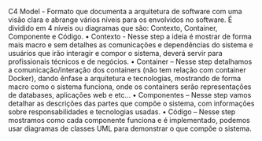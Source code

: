 C4 Model - Formato que documenta a arquitetura de software com uma visão clara e abrange vários níveis para os envolvidos no software. É dividido em 4 níveis ou diagramas que são: Contexto, Container, Componente e Código.
•	Contexto - Nesse step a ideia é mostrar de forma mais macro e sem detalhes as comunicações e dependências do sistema e usuários que irão interagir e compor o sistema, deverá servir para profissionais técnicos e de negócios.
•	Container – Nesse step detalhamos a comunicação/interação dos containers (não tem relação com container Docker), dando ênfase a arquitetura e tecnologias, mostrando de forma macro como o sistema funciona, onde os containers serão representações de databases, aplicações web e etc...
•	Componentes – Nesse step vamos detalhar as descrições das partes que compõe o sistema, com informações sobre responsabilidades e tecnologias usadas.
•	Código – Nesse step mostramos como cada componente funciona e é implementado, podemos usar diagramas de classes UML para demonstrar o que compõe o sistema.
